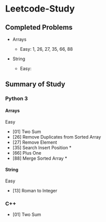 # Leetcode-Study

## Completed Problems
- Arrays
    - Easy: 
        1, 26, 27, 35, 66, 88

- String
    - Easy: 

## Summary of Study
### Python 3
#### Arrays
Easy
- [01] Two Sum
- [26] Remove Duplicates from Sorted Array
- [27] Remove Element
- [35] Search Insert Position *
- [66] Plus One
- [88] Merge Sorted Array *

#### String
Easy
- [13] Roman to Integer

### C++
- [01] Two Sum


